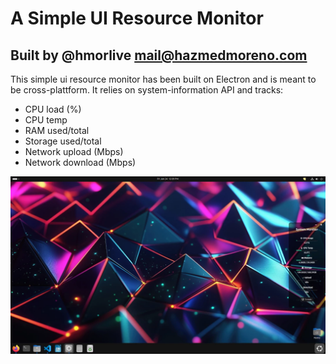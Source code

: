 # A Simple UI Resource Monitor

## Built by @hmorlive mail@hazmedmoreno.com

This simple ui resource monitor has been built on Electron and is meant to be cross-plattform. It relies on system-information API and tracks:
- CPU load (%)
- CPU temp
- RAM used/total
- Storage used/total
- Network upload (Mbps)
- Network download (Mbps)

![Alt Text](snip.webp)